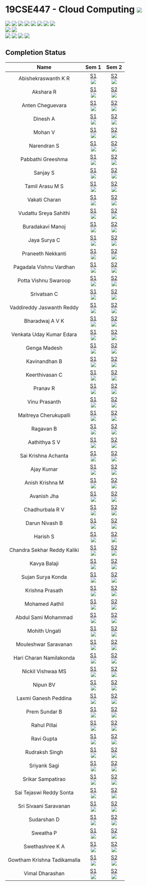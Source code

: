 # 19CSE447 - Cloud Computing ![](https://img.shields.io/badge/-Live-brightgreen)
![](https://img.shields.io/badge/Batch-20EEE-lightgreen) ![](https://img.shields.io/badge/Batch-20ELC-lightgreen) ![](https://img.shields.io/badge/Batch-20CCE-lightgreen) ![](https://img.shields.io/badge/Batch-20ECE-lightgreen) ![](https://img.shields.io/badge/Batch-20CSE-lightgreen) ![](https://img.shields.io/badge/UG-blue) ![](https://img.shields.io/badge/Subject-Cloud-blue) ![](https://img.shields.io/badge/Subject-Elective-purple)  <br/>
![](https://img.shields.io/badge/Lecture-3-orange)  ![](https://img.shields.io/badge/Credits-3-orange) <br/>
![](https://img.shields.io/badge/Students-61-blue) ![](https://img.shields.io/badge/Course_Outcome_Attainment-TBD-blue) ![](https://img.shields.io/badge/Average_Marks-TBD-blue) ![](https://img.shields.io/badge/Course_Feedback-TBD-blue) 

## Completion Status

| Name | Sem 1  | Sem 2 | 
|:----:|:------:|:-----:|
| Abishekraswanth K R | [S1](https://www.credly.com/badges/ced3d621-6e9d-41c1-a0dd-fa9a08424805/) <br/>  ![](https://img.shields.io/badge/-24_Sept-orange) | [S2](https://www.credly.com/badges/fd381e77-8834-4f23-82b2-df8686ddce61/) <br/>  ![](https://img.shields.io/badge/-16_Nov-gold) |
| Akshara R | [S1](https://www.credly.com/badges/56ac3753-27c5-42fb-a1c0-15e50b822f0d/) <br/>  ![](https://img.shields.io/badge/-24_Sept-orange) | [S2](https://www.credly.com/badges/d52819c0-0081-411d-b711-7cf58ea0edae/) <br/>  ![](https://img.shields.io/badge/-16_Nov-gold) |
| Anten Cheguevara  | [S1](https://www.credly.com/badges/27346431-328f-4890-ad9c-ad63fd1b34a7/) <br/>  ![](https://img.shields.io/badge/-21_Sept-orange) | [S2](https://www.credly.com/badges/ec8d0cf1-31a3-4d48-947d-12bc993ce4b8/) <br/>  ![](https://img.shields.io/badge/-16_Nov-gold) |
| Dinesh A | [S1](https://www.credly.com/badges/8b65c72a-3b11-4719-9319-1f5d3e497c1c/) <br/>  ![](https://img.shields.io/badge/-24_Sept-orange) | [S2](https://www.credly.com/badges/af967881-43f4-459b-94ee-7e62d47d1f7b/) <br/>  ![](https://img.shields.io/badge/-16_Nov-gold) |
| Mohan V  | [S1](https://www.credly.com/badges/52f8a772-ef58-4cfb-af88-dfa5e7dfd742/) <br/>  ![](https://img.shields.io/badge/-24_Sept-orange) | [S2](https://www.credly.com/badges/8668110b-33c4-4bc2-bc47-3253e1892ce7/) <br/>  ![](https://img.shields.io/badge/-01_Nov-gold) |
| Narendran S  | [S1](https://www.credly.com/badges/3ced2a28-61c1-427c-a5e1-cafac024e0ec) <br/>  ![](https://img.shields.io/badge/-24_Sept-orange) | [S2](https://www.credly.com/badges/392fe7e7-e0a1-45c8-abe4-6e0f7f4f4171) <br/>  ![](https://img.shields.io/badge/-16_Nov-gold) |
| Pabbathi Greeshma  | [S1](https://www.credly.com/badges/db2675b9-4dc2-478c-af28-986ff5c0e5e6/) <br/>  ![](https://img.shields.io/badge/-24_Sept-orange) | [S2](https://www.credly.com/badges/17bc265e-6eab-4f68-a264-b2b903d84616/) <br/>  ![](https://img.shields.io/badge/-16_Nov-gold) |
| Sanjay S | [S1](https://www.credly.com/badges/f1ee65b3-3106-4e52-a429-1b427fa4489b/) <br/>  ![](https://img.shields.io/badge/-24_Sept-orange) | [S2](https://www.credly.com/badges/55b6672a-e811-4cb8-8a86-f73e1f0aa405/) <br/>  ![](https://img.shields.io/badge/-16_Nov-gold) |
| Tamil Arasu M S  | [S1](https://www.credly.com/badges/f94a8476-59d9-4715-b753-5e03167950bc/) <br/>  ![](https://img.shields.io/badge/-11_Sept-orange) | [S2](https://www.credly.com/badges/2ab88a6b-eb75-465f-94db-71b2ca65467a/) <br/>  ![](https://img.shields.io/badge/-11_Nov-gold) |
| Vakati Charan | [S1](https://www.credly.com/badges/89d1a55a-8802-4622-9321-2d2720fcd05b/) <br/>  ![](https://img.shields.io/badge/-11_Sept-orange) | [S2](https://www.credly.com/badges/19962206-8c02-4e11-8558-fd82bd2b8789/) <br/>  ![](https://img.shields.io/badge/-14_Nov-gold) |
| Vudattu Sreya Sahithi  | [S1](https://www.credly.com/badges/8565ba86-8f52-4bfe-a8f1-0de1bb36ef58/) <br/>  ![](https://img.shields.io/badge/-11_Sept-orange) | [S2](https://www.credly.com/badges/fdb5428e-0044-4550-b6d6-088791d3f4f4/) <br/>  ![](https://img.shields.io/badge/-14_Nov-gold) |
| Buradakavi Manoj  | [S1](https://www.credly.com/badges/ec849ebd-e4f7-4710-941f-ce65eb1d9a95/) <br/>  ![](https://img.shields.io/badge/-09_Sept-orange) | [S2](https://www.credly.com/badges/900df6ea-c809-4427-86cc-3ee29c620f9b/) <br/>  ![](https://img.shields.io/badge/-18_Nov-gold) |
| Jaya Surya C  | [S1](https://www.credly.com/badges/03ffbab9-dc7b-4dd3-8f58-584c333e4e31) <br/>  ![](https://img.shields.io/badge/-24_Sept-orange) | [S2](https://www.credly.com/badges/739d61a6-f357-482a-8f59-d5fb4699d2b9/) <br/>  ![](https://img.shields.io/badge/-16_Nov-gold) |
| Praneeth Nekkanti  | [S1](https://www.credly.com/badges/8b684990-6d71-4fe7-a349-d1c30a34d530/) <br/>  ![](https://img.shields.io/badge/-22_Sept-orange) | [S2](https://www.credly.com/badges/0e3f7ba6-be9d-4c9f-89bc-c1858deb22f4/) <br/>  ![](https://img.shields.io/badge/-11_Nov-gold) |
| Pagadala Vishnu Vardhan | [S1](https://www.credly.com/badges/6c634e04-59b8-465e-89cd-5e619132fffe/) <br/>  ![](https://img.shields.io/badge/-24_Sept-orange) | [S2](https://www.credly.com/badges/56b0c4a0-b45c-4997-b92c-27117508bc5a/) <br/>  ![](https://img.shields.io/badge/-20_Nov-gold) |
| Potta Vishnu Swaroop | [S1]() <br/>  ![](https://img.shields.io/badge/-Error-red) | [S2]() <br/>  ![](https://img.shields.io/badge/-Error-red) |
| Srivatsan C  | [S1](https://www.credly.com/badges/6d101220-52dd-45fd-90ea-346405b19a62/) <br/>  ![](https://img.shields.io/badge/-04_Sept-orange) | [S2](https://www.credly.com/badges/71a96a78-0fff-463d-b574-e3b5d792e36f/) <br/>  ![](https://img.shields.io/badge/-05_Nov-gold) |
| Vaddireddy Jaswanth Reddy | [S1](https://www.credly.com/badges/e0de8bad-8697-4d96-b947-827b216a991d/) <br/>  ![](https://img.shields.io/badge/-09_Sept-orange) | [S2](https://www.credly.com/badges/a1fd1114-803b-4b72-9e1a-0d1f366e7969/) <br/>  ![](https://img.shields.io/badge/-10_Nov-gold) |
| Bharadwaj A V K | [S1](https://www.credly.com/badges/e1b0f5f9-4009-4e47-b8cd-ab59029da8cc/) <br/>  ![](https://img.shields.io/badge/-18_Sept-orange) | [S2](https://www.credly.com/badges/0ddc8961-f849-48e0-8b02-cfdf6dff019f/) <br/>  ![](https://img.shields.io/badge/-16_Nov-gold) |
| Venkata Uday Kumar Edara | [S1](https://www.credly.com/badges/2e2bca0c-a659-451b-a3c2-b999dc281607/) <br/>  ![](https://img.shields.io/badge/-08_Sept-orange) | [S2](https://www.credly.com/badges/53200022-a221-4dd2-afba-9c194de4e08c/) <br/>  ![](https://img.shields.io/badge/-22_Sept-gold) |
| Genga Madesh  | [S1](https://www.credly.com/badges/2e2bca0c-a659-451b-a3c2-b999dc281607/) <br/>  ![](https://img.shields.io/badge/-09_Oct-orange) | [S2](https://www.credly.com/badges/efab9948-fcea-4f02-9a4c-589723f71889/) <br/>  ![](https://img.shields.io/badge/-18_Oct-gold) |
|  Kavinandhan B   | [S1](https://www.credly.com/badges/87296e72-8df9-415e-969b-8268ecedea48/) <br/>  ![](https://img.shields.io/badge/-05_Aug-orange) | [S2](https://www.credly.com/badges/0113eaa8-4d1e-40c5-bf65-1aee8e879c5c/) <br/>  ![](https://img.shields.io/badge/-19_Oct-gold) |
|  Keerthivasan C  | [S1](https://www.credly.com/badges/dd0ac1f4-8764-4a1d-8b2e-35a7d97a6210/) <br/>  ![](https://img.shields.io/badge/-10_Sept-orange) | [S2](https://www.credly.com/badges/4a1ab885-f9e4-4d69-83c3-23eb3fd0e040/) <br/>  ![](https://img.shields.io/badge/-05_Nov-gold) |
| Pranav R  | [S1](https://www.credly.com/badges/2318c931-1be5-44bf-afc1-39f723e86c64/) <br/>  ![](https://img.shields.io/badge/-09_Sept-orange) | [S2](https://www.credly.com/badges/9c98dea3-b0ca-4577-a3fb-6a588b6d7185/) <br/>  ![](https://img.shields.io/badge/-12_Nov-gold) |
| Vinu Prasanth  | [S1](https://www.credly.com/badges/d325d580-8e24-4f9f-8ae9-f8b89e69310a/) <br/>  ![](https://img.shields.io/badge/-24_Sept-orange) | [S2](https://www.credly.com/badges/4f339194-febc-44e2-b7b3-1a6c31fd1a19/) <br/>  ![](https://img.shields.io/badge/-09_Nov-gold) |
| Maitreya Cherukupalli | [S1](https://www.credly.com/badges/0043eb09-b64b-482b-99c0-4549887f3652/) <br/>  ![](https://img.shields.io/badge/-08_Sept-orange) | [S2](https://www.credly.com/badges/00de97cb-c7c9-435e-bd4b-eb097ac1eb3b/) <br/>  ![](https://img.shields.io/badge/-10_Nov-gold) |
| Ragavan B | [S1](https://www.credly.com/badges/43792333-7a2a-4d84-a3bf-287d6eca3ced/) <br/>  ![](https://img.shields.io/badge/-09_Sept-orange) | [S2](https://www.credly.com/badges/6a31e69b-3bc9-4195-baa3-67334e5396c8/) <br/>  ![](https://img.shields.io/badge/-12_Nov-gold) |
| Aathithya S V  | [S1](https://www.credly.com/badges/c4aef9b7-9790-41cd-9100-4a36ed2989c4/) <br/>  ![](https://img.shields.io/badge/-20_Aug-orange) | [S2](https://www.credly.com/badges/762acae1-93fb-4f35-9ada-adf9b74f4eb1/) <br/>  ![](https://img.shields.io/badge/-06_Nov-gold) |
| Sai Krishna Achanta  | [S1](https://www.credly.com/badges/c4aef9b7-9790-41cd-9100-4a36ed2989c4/) <br/>  ![](https://img.shields.io/badge/-01_Sept-orange) | [S2](https://www.credly.com/badges/5ce9b041-83bd-4a3e-8319-ab8b7dfc6f6d/) <br/>  ![](https://img.shields.io/badge/-30_Oct-gold) |
| Ajay Kumar | [S1](https://www.credly.com/badges/dd1fac95-c385-407a-b3ff-fcfed0298e47/) <br/>  ![](https://img.shields.io/badge/-25_Sept-orange) | [S2](https://www.credly.com/badges/96bdb020-8fb9-4c52-a823-9430c2d3cb02/) <br/>  ![](https://img.shields.io/badge/-16_Nov-gold) |
| Anish Krishna M | [S1](https://www.credly.com/badges/1e69414c-c9fc-44c3-a0a5-9839e90e92bb/) <br/>  ![](https://img.shields.io/badge/-24_Sept-orange) | [S2](https://www.credly.com/badges/b78c5907-3195-449b-a09d-a599ff671bfb/) <br/>  ![](https://img.shields.io/badge/-16_Nov-gold) |
|  Avanish Jha | [S1](https://www.credly.com/badges/11fb4c92-5dd5-44ca-940e-7dd856995852/) <br/>  ![](https://img.shields.io/badge/-09_Oct-orange) | [S2](https://www.credly.com/badges/79435956-465c-4522-8a3c-8939f8a2ed08/) <br/>  ![](https://img.shields.io/badge/-18_Nov-gold) |
| Chadhurbala R V  | [S1](https://www.credly.com/badges/eb172e33-4289-4b10-9409-deb1529d3aa3/) <br/>  ![](https://img.shields.io/badge/-25_Aug-orange) | [S2](https://www.credly.com/badges/dcd05b76-14b8-47bb-b4cd-47fbade83c1f/) <br/>  ![](https://img.shields.io/badge/-19_Oct-gold) |
| Darun Nivash B | [S1](https://www.credly.com/badges/554ea606-92b5-4152-97b0-67e6bcda3cbe/) <br/>  ![](https://img.shields.io/badge/-25_Sept-orange) | [S2](https://www.credly.com/badges/71db97ab-7b31-4cb0-836b-e90c05957b31/) <br/>  ![](https://img.shields.io/badge/-16_Nov-gold) |
|  Harish S | [S1](https://www.credly.com/badges/b10c7ed4-b4b2-45d5-ad17-a4669ba3e0cc/) <br/>  ![](https://img.shields.io/badge/-10_Oct-orange) | [S2](https://www.credly.com/badges/a61bb59c-8b7c-47e5-8363-4b8acfe7f336/) <br/>  ![](https://img.shields.io/badge/-16_Nov-gold) |
| Chandra Sekhar Reddy Kaliki | [S1](https://www.credly.com/badges/31bbc2aa-1d10-4c3a-ad5d-65f5cfe29ed2/) <br/>  ![](https://img.shields.io/badge/-25_Sept-orange) | [S2](https://www.credly.com/badges/10c72d74-2cff-4517-8bd0-2e48f25fbbef/) <br/>  ![](https://img.shields.io/badge/-10_Nov-gold) |
| Kavya Balaji | [S1](https://www.credly.com/badges/83ac1bf4-ddbc-4289-8d45-5eb7c6901c27/) <br/>  ![](https://img.shields.io/badge/-16_Nov-orange) | [S2](https://www.credly.com/badges/83ac1bf4-ddbc-4289-8d45-5eb7c6901c27/) <br/>  ![](https://img.shields.io/badge/-20_Nov-gold) |
| Sujan Surya Konda | [S1](https://www.credly.com/badges/471cb476-f042-4487-9913-6ebf4c3bbcaf/) <br/>  ![](https://img.shields.io/badge/-16_Nov-orange) | [S2](https://www.credly.com/badges/7c3b40f1-c3fa-451f-9ef4-58aab53a75e7/) <br/>  ![](https://img.shields.io/badge/-10_Nov-gold) |
| Krishna Prasath | [S1](https://www.credly.com/badges/a2b6b219-3a02-4dac-b294-2d4308da9101/) <br/>  ![](https://img.shields.io/badge/-17_Sept-orange) | [S2](https://www.credly.com/badges/19bd3c3b-f731-4190-924a-5f1d7a26f943/) <br/>  ![](https://img.shields.io/badge/-08_Nov-gold) |
| Mohamed Aathil | [S1](https://www.credly.com/badges/50d5da49-0b79-40c8-ab48-ba6020258687/) <br/>  ![](https://img.shields.io/badge/-24_Sept-orange) | [S2](https://www.credly.com/badges/bc1e7aff-3420-43a6-8e2d-d6a10295f381/) <br/>  ![](https://img.shields.io/badge/-16_Nov-gold) |
| Abdul Sami Mohammad  | [S1](https://www.credly.com/badges/4d67819f-13fb-4da7-95bb-b2508ef02867/) <br/>  ![](https://img.shields.io/badge/-25_Sept-orange) | [S2](https://www.credly.com/badges/d4ea49be-cfa0-4458-828c-6e920294c17f/) <br/>  ![](https://img.shields.io/badge/-10_Nov-gold) |
| Mohith Ungati  | [S1](https://www.credly.com/badges/994070ae-6250-4637-8260-311bb058191d/) <br/>  ![](https://img.shields.io/badge/-25_Sept-orange) | [S2](https://www.credly.com/badges/88c1b2a8-6ef3-4e27-95cc-be7c487d003c/) <br/>  ![](https://img.shields.io/badge/-09_Nov-gold) |
| Mouleshwar Saravanan | [S1](https://www.credly.com/badges/5bfdde29-48d6-43a6-b989-a5e524debb96/) <br/>  ![](https://img.shields.io/badge/-06_Sept-orange) | [S2](https://www.credly.com/badges/75e8dce6-7684-40fe-a8c3-890922e325e5/) <br/>  ![](https://img.shields.io/badge/-27_Oct-gold) |
| Hari Charan Namilakonda | [S1](https://www.credly.com/badges/2b1d69e1-3914-4d6a-99e0-3e84f873fcd4/) <br/>  ![](https://img.shields.io/badge/-25_Sept-orange) | [S2](https://www.credly.com/badges/cf344cc9-c2ae-4a22-828b-f0cf049befdd/) <br/>  ![](https://img.shields.io/badge/-22_Oct-gold) |
| Nickil Vishwaa MS | [S1](https://www.credly.com/badges/b4aef909-64be-4770-897d-e90c58665579/) <br/>  ![](https://img.shields.io/badge/-24_Sept-orange) | [S2](https://www.credly.com/badges/0368831a-7eca-4917-bfb7-f96f471ca0f7/) <br/>  ![](https://img.shields.io/badge/-16_Nov-gold) |
| Nipun BV | [S1](https://www.credly.com/badges/6e81fc84-eb5c-430d-85a1-7d618d967f5f/) <br/>  ![](https://img.shields.io/badge/-09_Sept-orange) | [S2](https://www.credly.com/badges/bd988eae-edbb-4a1d-984b-19eeae76662c/) <br/>  ![](https://img.shields.io/badge/-28_Oct-gold) |
| Laxmi Ganesh Peddina | [S1](https://www.credly.com/badges/a4a9c249-f8da-4a75-b01d-5ab3aa5f4332/) <br/>  ![](https://img.shields.io/badge/-24_Sept-orange) | [S2](https://www.credly.com/badges/a229eebc-cda3-4edc-bde2-1a864aab5502/) <br/>  ![](https://img.shields.io/badge/-09_Nov-gold) |
| Prem Sundar B | [S1](https://www.credly.com/badges/7d068b87-c226-4d03-bfa4-4f98449e33ed/) <br/>  ![](https://img.shields.io/badge/-24_Sept-orange) | [S2](https://www.credly.com/badges/7c6a4a07-eebc-43e8-b52a-225a548a4b98/) <br/>  ![](https://img.shields.io/badge/-16_Nov-gold) |
| Rahul Pillai | [S1](https://www.credly.com/badges/7c2a20a5-db18-4f1b-9388-d67ffddc290a/) <br/>  ![](https://img.shields.io/badge/-24_Sept-orange) | [S2](https://www.credly.com/badges/65002a72-a301-410c-b9f2-8c4da6204193/) <br/>  ![](https://img.shields.io/badge/-13_Nov-gold) |
| Ravi Gupta | [S1](https://www.credly.com/badges/75f23e1c-59d5-42d4-95f8-640339b04cd5/) <br/>  ![](https://img.shields.io/badge/-25_Sept-orange) | [S2](https://www.credly.com/badges/e9f8accb-7a23-42d2-907a-a49da40b6538/) <br/>  ![](https://img.shields.io/badge/-28_Oct-gold) |
| Rudraksh Singh | [S1](https://www.credly.com/badges/d03b0d8b-49c8-45b4-83a4-c6a96145f341/) <br/>  ![](https://img.shields.io/badge/-19_Nov-orange) | [S2](https://www.credly.com/badges/449c8d41-2952-4c53-a4e8-b7a22e0f9049/) <br/>  ![](https://img.shields.io/badge/-20_Nov-gold) |
| Sriyank Sagi | [S1](https://www.credly.com/badges/e1b1a279-2fe2-4626-aaf2-1590bd59adc0/) <br/>  ![](https://img.shields.io/badge/-25_Sept-orange) | [S2](https://www.credly.com/badges/1d20c486-0f2a-46cb-8ef2-48bf4898f49d/) <br/>  ![](https://img.shields.io/badge/-10_Nov-gold) |
|  Srikar Sampatirao | [S1](https://www.credly.com/badges/2a02f832-68bb-4c48-9adc-66f18f8ccd17/) <br/>  ![](https://img.shields.io/badge/-25_Sept-orange) | [S2](https://www.credly.com/badges/af1bfca7-e54d-4693-b81d-3df09a2e094f/) <br/>  ![](https://img.shields.io/badge/-10_Nov-gold) |
| Sai Tejaswi Reddy Sonta | [S1](https://www.credly.com/badges/fcb24125-f958-42b6-ab30-c5b7ee04cd10/) <br/>  ![](https://img.shields.io/badge/-25_Sept-orange) | [S2](https://www.credly.com/badges/8237eb13-051d-4f9c-80a8-25941727b09b/) <br/>  ![](https://img.shields.io/badge/-17_Nov-gold) |
| Sri Sivaani Saravanan | [S1](https://www.credly.com/badges/b5522b9f-829b-47a9-896a-159cfaa94d96/) <br/>  ![](https://img.shields.io/badge/-23_Sept-orange) | [S2](https://www.credly.com/badges/d37e6987-1ea4-4885-a427-3ebf3dc42daa/) <br/>  ![](https://img.shields.io/badge/-08_Nov-gold) |
| Sudarshan D | [S1](https://www.credly.com/badges/289f48ce-11f0-49df-98d9-dab442f08a45/) <br/>  ![](https://img.shields.io/badge/-11_Sept-orange) | [S2](https://www.credly.com/badges/72dbe9a4-1ff0-445a-9d08-4d0487be9ade/) <br/>  ![](https://img.shields.io/badge/-08_Nov-gold) |
| Sweatha P | [S1](https://www.credly.com/badges/b957128a-c737-479b-9475-d16e54a98099/) <br/>  ![](https://img.shields.io/badge/-24_Sept-orange) | [S2](https://www.credly.com/badges/36ab263c-5b36-4924-97ed-a492b72e2860/) <br/>  ![](https://img.shields.io/badge/-16_Nov-gold) |
| Swethashree K A  | [S1](https://www.credly.com/badges/79b3c145-b9cb-4d1c-a7f5-e7e605f4ee8e/) <br/>  ![](https://img.shields.io/badge/-24_Sept-orange) | [S2](https://www.credly.com/badges/97fd41f7-dc37-4696-b953-032d79aa7ca1/) <br/>  ![](https://img.shields.io/badge/-17_Nov-gold) |
| Gowtham Krishna Tadikamalla  | [S1](https://www.credly.com/badges/22a80a83-6fc9-442d-96f5-1113168e5603/) <br/>  ![](https://img.shields.io/badge/-25_Sept-orange) | [S2](https://www.credly.com/badges/2a4ece63-cf61-4f9c-9987-7facf3d3a6f3/) <br/>  ![](https://img.shields.io/badge/-13_Nov-gold) |
| Vimal Dharashan | [S1](https://www.credly.com/badges/23fbeb62-e6ff-4cf2-949b-3071dd5b023c/) <br/>  ![](https://img.shields.io/badge/-24_Sept-orange) | [S2](https://www.credly.com/badges/6ddccc5c-ef04-497d-90a8-2836e1a0bfa1/) <br/>  ![](https://img.shields.io/badge/-16_Nov-gold) |
